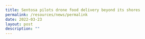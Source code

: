 ```yaml
---
title: Sentosa pilots drone food delivery beyond its shores
permalink: /resources/news/permalink
date: 2022-03-23
layout: post
description: ""
---
```



